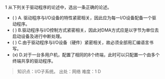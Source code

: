 1
从下列关于驱动程序的论述中，选出一条正确的论述。
- ( ) A. 驱动程序与I/O设备的特性紧密相关，因此应为每一I/O设备配备一个驱动程序。 
- ( ) B.驱动程序与I/O控制方式紧密相关，因此对DMA方式应是以字节为单位去启动设备及进行中断处理。 
- ( ) C.由于驱动程序与I/O设备（硬件）紧密相关，故必须全部用汇编语言书写。 
- (x) D.对于一台多用户机，配置了相同的8个终端，此时可以只配置一个由多个终端共享的驱动程序。

> 知识点：I/O子系统。
> 出处：网络
> 难度：1
> D

